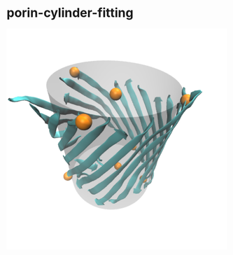 # porin-cylinder-fitting
![alt text](https://raw.githubusercontent.com/ajsilveira/porin-cylinder-fitting/master/porin.png)
